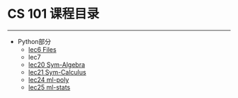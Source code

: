 # CS 101 课程目录  
-------
- Python部分
    - [lec6  Files](Files.ipynb)  
    - lec7  
    - [lec20 Sym-Algebra](Sym-Algebra.ipynb)  
    - [lec21 Sym-Calculus](Sym-Calculus.ipynb)
    - [lec24 ml-poly](ml-poly.md)
    - [lec25 ml-stats](ml-stats.md)


